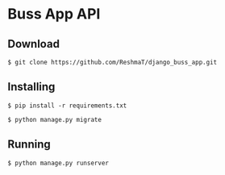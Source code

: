 # Buss App API


## Download

    $ git clone https://github.com/ReshmaT/django_buss_app.git

## Installing

    $ pip install -r requirements.txt

    $ python manage.py migrate

## Running
    $ python manage.py runserver